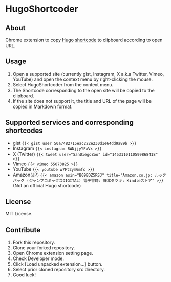 HugoShortcoder
=================

## About

Chrome extension to copy [Hugo](https://gohugo.io/) [shortcode](https://gohugo.io/content-management/shortcodes/) to clipboard according to open URL.

## Usage

1. Open a supported site (currently gist, Instagram, X a.k.a Twitter, Vimeo, YouTube) and open the context menu by right-clicking the mouse.
1. Select HugoShortcoder from the context menu.
1. The Shortcode corresponding to the open site will be copied to the clipboard.
1. If the site does not support it, the title and URL of the page will be copied in Markdown format.

## Supported services and corresponding shortcodes

- gist `{{< gist user 50a7482715eac222e230d1e64dd9a89b >}}`
- Instagram `{{< instagram BWNjjyYFxVx >}}`
- X (Twitter) `{{< tweet user="SanDiegoZoo" id="1453110110599868418" >}}`
- Vimeo `{{< vimeo 55073825 >}}`
- YouTube `{{< youtube w7Ft2ymGmfc >}}`
- Amazon(JP) `{{< amazon asin="B09BDZ5RSJ" title="Amazon.co.jp: ルックバック (ジャンプコミックスDIGITAL) 電子書籍: 藤本タツキ: Kindleストア" >}}` (Not an official Hugo shortcode)

## License

MIT License.

## Contribute

1. Fork this repository.
1. Clone your forked repository.
1. Open Chrome extension setting page.
1. Check Developer mode.
1. Click [Load unpacked extension...] button.
1. Select prior cloned repository src directory.
1. Good luck!
